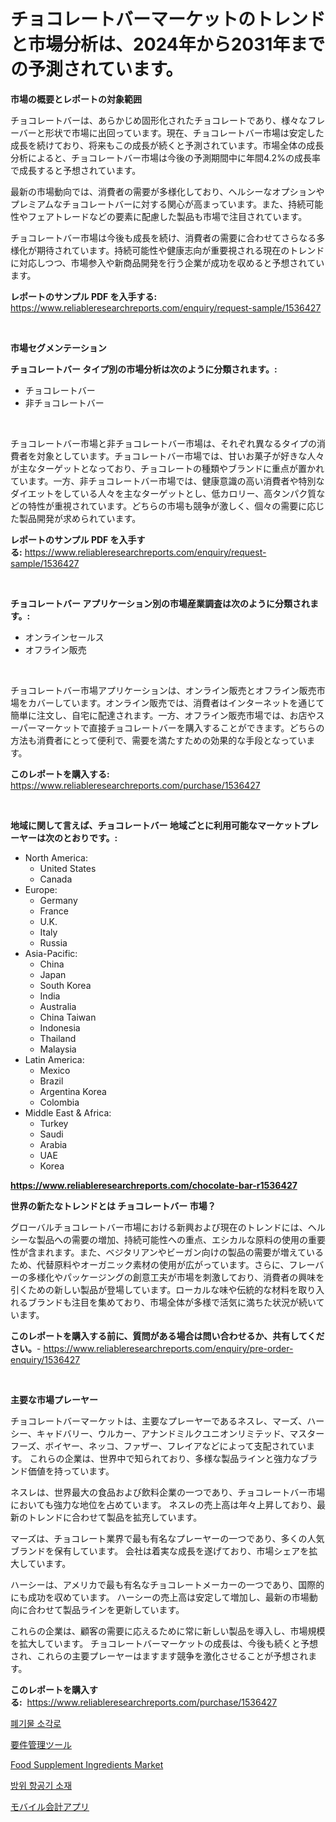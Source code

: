 <p><h1>チョコレートバーマーケットのトレンドと市場分析は、2024年から2031年までの予測されています。</h1></p><p><strong>市場の概要とレポートの対象範囲</strong></p>
<p><p>チョコレートバーは、あらかじめ固形化されたチョコレートであり、様々なフレーバーと形状で市場に出回っています。現在、チョコレートバー市場は安定した成長を続けており、将来もこの成長が続くと予測されています。市場全体の成長分析によると、チョコレートバー市場は今後の予測期間中に年間4.2%の成長率で成長すると予想されています。</p><p>最新の市場動向では、消費者の需要が多様化しており、ヘルシーなオプションやプレミアムなチョコレートバーに対する関心が高まっています。また、持続可能性やフェアトレードなどの要素に配慮した製品も市場で注目されています。</p><p>チョコレートバー市場は今後も成長を続け、消費者の需要に合わせてさらなる多様化が期待されています。持続可能性や健康志向が重要視される現在のトレンドに対応しつつ、市場参入や新商品開発を行う企業が成功を収めると予想されています。</p></p>
<p><strong>レポートのサンプル PDF を入手する:</strong> <a href="https://www.reliableresearchreports.com/enquiry/request-sample/1536427">https://www.reliableresearchreports.com/enquiry/request-sample/1536427</a></p>
<p>&nbsp;</p>
<p><strong>市場セグメンテーション</strong></p>
<p><strong>チョコレートバー タイプ別の市場分析は次のように分類されます。:</strong></p>
<p><ul><li>チョコレートバー</li><li>非チョコレートバー</li></ul></p>
<p>&nbsp;</p>
<p><p>チョコレートバー市場と非チョコレートバー市場は、それぞれ異なるタイプの消費者を対象としています。チョコレートバー市場では、甘いお菓子が好きな人々が主なターゲットとなっており、チョコレートの種類やブランドに重点が置かれています。一方、非チョコレートバー市場では、健康意識の高い消費者や特別なダイエットをしている人々を主なターゲットとし、低カロリー、高タンパク質などの特性が重視されています。どちらの市場も競争が激しく、個々の需要に応じた製品開発が求められています。</p></p>
<p><strong>レポートのサンプル PDF を入手する:</strong>&nbsp;<a href="https://www.reliableresearchreports.com/enquiry/request-sample/1536427">https://www.reliableresearchreports.com/enquiry/request-sample/1536427</a></p>
<p>&nbsp;</p>
<p><strong> チョコレートバー アプリケーション別の市場産業調査は次のように分類されます。:</strong></p>
<p><ul><li>オンラインセールス</li><li>オフライン販売</li></ul></p>
<p>&nbsp;</p>
<p><p>チョコレートバー市場アプリケーションは、オンライン販売とオフライン販売市場をカバーしています。オンライン販売では、消費者はインターネットを通じて簡単に注文し、自宅に配達されます。一方、オフライン販売市場では、お店やスーパーマーケットで直接チョコレートバーを購入することができます。どちらの方法も消費者にとって便利で、需要を満たすための効果的な手段となっています。</p></p>
<p><strong>このレポートを購入する:</strong>&nbsp; <a href="https://www.reliableresearchreports.com/purchase/1536427">https://www.reliableresearchreports.com/purchase/1536427</a></p>
<p>&nbsp;</p>
<p><strong>地域に関して言えば、チョコレートバー 地域ごとに利用可能なマーケットプレーヤーは次のとおりです。:</strong></p>
<p><ul>
    <li>
        North America:
        <ul>
            <li>United States</li>
            <li>Canada</li>
        </ul>
    </li>
    <li>
        Europe:
        <ul>
            <li>Germany</li>
            <li>France</li>
            <li>U.K.</li>
            <li>Italy</li>
            <li>Russia</li>
        </ul>
    </li>
    <li>
        Asia-Pacific:
        <ul>
            <li>China</li>
            <li>Japan</li>
            <li>South Korea</li>
            <li>India</li>
            <li>Australia</li>
            <li>China Taiwan</li>
            <li>Indonesia</li>
            <li>Thailand</li>
            <li>Malaysia</li>
        </ul>
    </li>
    <li>
        Latin America:
        <ul>
            <li>Mexico</li>
            <li>Brazil</li>
            <li>Argentina Korea</li>
            <li>Colombia</li>
        </ul>
    </li>
    <li>
        Middle East & Africa:
        <ul>
            <li>Turkey</li>
            <li>Saudi</li>
            <li>Arabia</li>
            <li>UAE</li>
            <li>Korea</li>
        </ul>
    </li>
    </ul></p>
<p><strong><a href="https://www.reliableresearchreports.com/chocolate-bar-r1536427">https://www.reliableresearchreports.com/chocolate-bar-r1536427</a></strong>&nbsp;</p>
<p><strong>世界の新たなトレンドとは チョコレートバー 市場？</strong></p>
<p><p>グローバルチョコレートバー市場における新興および現在のトレンドには、ヘルシーな製品への需要の増加、持続可能性への重点、エシカルな原料の使用の重要性が含まれます。また、ベジタリアンやビーガン向けの製品の需要が増えているため、代替原料やオーガニック素材の使用が広がっています。さらに、フレーバーの多様化やパッケージングの創意工夫が市場を刺激しており、消費者の興味を引くための新しい製品が登場しています。ローカルな味や伝統的な材料を取り入れるブランドも注目を集めており、市場全体が多様で活気に満ちた状況が続いています。</p></p>
<p><strong>このレポートを購入する前に、質問がある場合は問い合わせるか、共有してください。</strong>- <a href="https://www.reliableresearchreports.com/enquiry/pre-order-enquiry/1536427">https://www.reliableresearchreports.com/enquiry/pre-order-enquiry/1536427</a></p>
<p>&nbsp;</p>
<p><strong>主要な市場プレーヤー</strong></p>
<p><p>チョコレートバーマーケットは、主要なプレーヤーであるネスレ、マーズ、ハーシー、キャドバリー、ウルカー、アナンドミルクユニオンリミテッド、マスターフーズ、ボイヤー、ネッコ、ファザー、フレイアなどによって支配されています。 これらの企業は、世界中で知られており、多様な製品ラインと強力なブランド価値を持っています。</p><p>ネスレは、世界最大の食品および飲料企業の一つであり、チョコレートバー市場においても強力な地位を占めています。 ネスレの売上高は年々上昇しており、最新のトレンドに合わせて製品を拡充しています。</p><p>マーズは、チョコレート業界で最も有名なプレーヤーの一つであり、多くの人気ブランドを保有しています。 会社は着実な成長を遂げており、市場シェアを拡大しています。</p><p>ハーシーは、アメリカで最も有名なチョコレートメーカーの一つであり、国際的にも成功を収めています。 ハーシーの売上高は安定して増加し、最新の市場動向に合わせて製品ラインを更新しています。</p><p>これらの企業は、顧客の需要に応えるために常に新しい製品を導入し、市場規模を拡大しています。 チョコレートバーマーケットの成長は、今後も続くと予想され、これらの主要プレーヤーはますます競争を激化させることが予想されます。</p></p>
<p><strong>このレポートを購入する:</strong>&nbsp;&nbsp;<a href="https://www.reliableresearchreports.com/purchase/1536427">https://www.reliableresearchreports.com/purchase/1536427</a></p>
<p><p><a href="https://github.com/Penelolack456456/Market-Research-Report-List-1/blob/main/877639616957.md">폐기물 소각로</a></p><p><a href="https://medium.com/@logaolloway76845/%E8%A6%81%E4%BB%B6%E7%AE%A1%E7%90%86%E3%83%84%E3%83%BC%E3%83%AB%E5%B8%82%E5%A0%B4-%E5%B8%82%E5%A0%B4%E3%82%B7%E3%82%A7%E3%82%A2-%E5%B8%82%E5%A0%B4%E5%8B%95%E5%90%91-%E3%81%8A%E3%82%88%E3%81%B3%E5%B0%86%E6%9D%A5%E3%81%AE%E6%88%90%E9%95%B7%E3%82%92%E6%8E%A2%E3%82%8B-19a4d3cdf009">要件管理ツール</a></p><p><a href="https://github.com/lylyparadise/Market-Research-Report-List-2/blob/main/food-supplement-ingredients-market.md">Food Supplement Ingredients Market</a></p><p><a href="https://medium.com/@emmamoy1/%EB%B0%A9%EC%96%B4-%ED%95%AD%EA%B3%B5%EA%B8%B0-%EC%86%8C%EC%9E%AC-%EC%8B%9C%EC%9E%A5-%EC%84%B1%EA%B3%B5%EC%A0%81%EC%9D%B8-%EB%B9%84%EC%A6%88%EB%8B%88%EC%8A%A4-%EC%A0%84%EB%9E%B5%EC%9D%98-%EC%97%B4%EC%87%A0-2031%EB%85%84%EA%B9%8C%EC%A7%80-%EC%98%88%EC%B8%A1-f5fadab551f9">방위 항공기 소재</a></p><p><a href="https://medium.com/@annchovey1988/%E3%83%A2%E3%83%90%E3%82%A4%E3%83%AB%E4%BC%9A%E8%A8%88%E3%82%A2%E3%83%97%E3%83%AA%E3%81%AE%E5%B8%82%E5%A0%B4%E5%88%86%E6%9E%90-%E3%81%9D%E3%81%AEcagr-%E5%B8%82%E5%A0%B4%E3%82%BB%E3%82%B0%E3%83%A1%E3%83%B3%E3%83%86%E3%83%BC%E3%82%B7%E3%83%A7%E3%83%B3-%E3%81%8A%E3%82%88%E3%81%B3%E3%82%B0%E3%83%AD%E3%83%BC%E3%83%90%E3%83%AB%E7%94%A3%E6%A5%AD%E6%A6%82%E8%A6%81-fad3effbe7ff">モバイル会計アプリ</a></p></p>